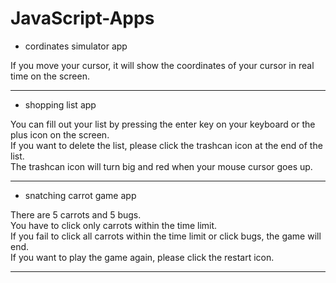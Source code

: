 # JavaScript-Apps
- cordinates simulator app
> <How to use>   
  If you move your cursor, it will show the coordinates of your cursor in real time on the screen.
***
- shopping list app
 > <How to use>   
   You can fill out your list by pressing the enter key on your keyboard or the plus icon on the screen.   
   If you want to delete the list, please click the trashcan icon at the end of the list.   
   The trashcan icon will turn big and red when your mouse cursor goes up.
 
***
- snatching carrot game app        
> <How to play>    
  There are 5 carrots and 5 bugs.    
  You have to click only carrots within the time limit.   
  If you fail to click all carrots within the time limit or click bugs, the game will end.   
  If you want to play the game again, please click the restart icon.
 
***
